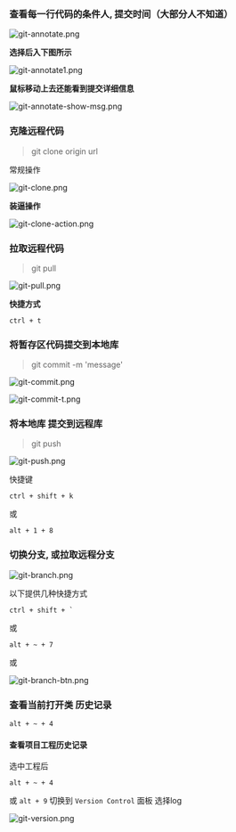 

### 查看每一行代码的条件人, 提交时间（大部分人不知道）



![git-annotate.png](http://193.112.98.8/atomImg/git/git-annotate.png)

**选择后入下图所示**

![git-annotate1.png](http://193.112.98.8/atomImg/git/git-annotate1.png)

**鼠标移动上去还能看到提交详细信息**

![git-annotate-show-msg.png](http://193.112.98.8/atomImg/git/git-annotate-show-msg.png)


### 克隆远程代码

> git clone origin url

常规操作

![git-clone.png](http://193.112.98.8/atomImg/git/git-clone.png)



**装逼操作** 

![git-clone-action.png](http://193.112.98.8/atomImg/git/git-clone-action.png)



### 拉取远程代码

> git pull 

![git-pull.png](http://193.112.98.8/atomImg/git/git-pull.png)



**快捷方式**

```
ctrl + t
```



### 将暂存区代码提交到本地库

> git commit -m 'message'

![git-commit.png](http://193.112.98.8/atomImg/git/git-commit.png)

![git-commit-t.png](http://193.112.98.8/atomImg/git/git-commit-t.png)

### 将本地库 提交到远程库 

> git push

![git-push.png](http://193.112.98.8/atomImg/git/git-push.png)



快捷键 

```
ctrl + shift + k
```

或

```
alt + 1 + 8
```



### 切换分支, 或拉取远程分支

![git-branch.png](http://193.112.98.8/atomImg/git/git-branch.png)

以下提供几种快捷方式

```
ctrl + shift + `
```

或

```
alt + ~ + 7
```

或

![git-branch-btn.png](http://193.112.98.8/atomImg/git/git-branch-btn.png)

###  查看当前打开类 历史记录

```
alt + ~ + 4
```



#### 查看项目工程历史记录

选中工程后

```
alt + ~ + 4
```

或 `alt + 9` 切换到 `Version Control` 面板 选择log

![git-version.png](http://193.112.98.8/atomImg/git/git-version.png)

